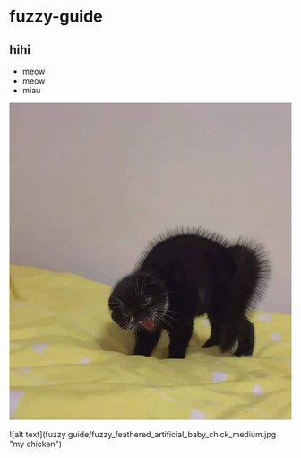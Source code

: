 # fuzzy-guide

## hihi
- meow
- meow
- miau

![alt text](he%20kinda%20fuzzy%20doe.jpg "my cat")

![alt text](fuzzy guide/fuzzy_feathered_artificial_baby_chick_medium.jpg "my chicken")
